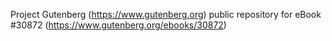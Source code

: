 Project Gutenberg (https://www.gutenberg.org) public repository for eBook #30872 (https://www.gutenberg.org/ebooks/30872)
